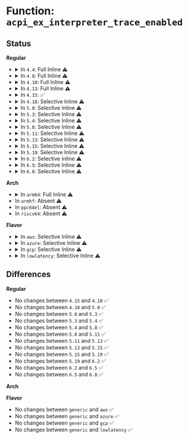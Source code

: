 # Function: <code>acpi_ex_interpreter_trace_enabled</code>

## Status
<b>Regular</b>
<ul>
<li>
<details>
<summary>In <code>4.4</code>: Full Inline ⚠️</summary>

**Collision:** Unique Static

**Inline:** Full

**Transformation:** False

**Instances:**

```
In drivers/acpi/acpica/exdebug.c (ffffffff81495039)
Location: drivers/acpi/acpica/exdebug.c:337
Inline: True
Inline callers:
  - drivers/acpi/acpica/exdebug.c:acpi_ex_start_trace_method
```
</details>
</li>
<li>
<details>
<summary>In <code>4.8</code>: Full Inline ⚠️</summary>

**Collision:** Unique Static

**Inline:** Full

**Transformation:** False

**Instances:**

```
In drivers/acpi/acpica/extrace.c (ffffffff814e8c4c)
Location: drivers/acpi/acpica/extrace.c:74
Inline: True
Inline callers:
  - drivers/acpi/acpica/extrace.c:acpi_ex_start_trace_method
```
</details>
</li>
<li>
<details>
<summary>In <code>4.10</code>: Full Inline ⚠️</summary>

**Collision:** Unique Static

**Inline:** Full

**Transformation:** False

**Instances:**

```
In drivers/acpi/acpica/extrace.c (ffffffff8150b48e)
Location: drivers/acpi/acpica/extrace.c:74
Inline: True
Inline callers:
  - drivers/acpi/acpica/extrace.c:acpi_ex_start_trace_method
```
</details>
</li>
<li>
<details>
<summary>In <code>4.13</code>: Full Inline ⚠️</summary>

**Collision:** Unique Static

**Inline:** Full

**Transformation:** False

**Instances:**

```
In drivers/acpi/acpica/extrace.c (ffffffff8151babe)
Location: drivers/acpi/acpica/extrace.c:74
Inline: True
Inline callers:
  - drivers/acpi/acpica/extrace.c:acpi_ex_start_trace_method
```
</details>
</li>
<li>
<details>
<summary>In <code>4.15</code>: ✅</summary>

```c
u8 acpi_ex_interpreter_trace_enabled(char *name);
```

**Collision:** Unique Static

**Inline:** No

**Transformation:** False

**Instances:**

```
In drivers/acpi/acpica/extrace.c (ffffffff8156b740)
Location: drivers/acpi/acpica/extrace.c:74
Inline: False
Direct callers:
  - drivers/acpi/acpica/extrace.c:acpi_ex_stop_trace_opcode
  - drivers/acpi/acpica/extrace.c:acpi_ex_start_trace_opcode
  - drivers/acpi/acpica/extrace.c:acpi_ex_stop_trace_method
  - drivers/acpi/acpica/extrace.c:acpi_ex_start_trace_method
```
**Symbols:**

```
ffffffff8156b740-ffffffff8156b799: acpi_ex_interpreter_trace_enabled (STB_LOCAL)
```
</details>
</li>
<li>
<details>
<summary>In <code>4.18</code>: Selective Inline ⚠️</summary>

```c
u8 acpi_ex_interpreter_trace_enabled(char *name);
```

**Collision:** Unique Static

**Inline:** Selective

**Transformation:** False

**Instances:**

```
In drivers/acpi/acpica/extrace.c (ffffffff815a2398)
Location: drivers/acpi/acpica/extrace.c:40
Inline: True
Direct callers:
  - drivers/acpi/acpica/extrace.c:acpi_ex_stop_trace_opcode
  - drivers/acpi/acpica/extrace.c:acpi_ex_start_trace_opcode
  - drivers/acpi/acpica/extrace.c:acpi_ex_stop_trace_method
  - drivers/acpi/acpica/extrace.c:acpi_ex_start_trace_method
```
**Symbols:**

```
ffffffff815a2398-ffffffff815a23f1: acpi_ex_interpreter_trace_enabled (STB_LOCAL)
```
</details>
</li>
<li>
<details>
<summary>In <code>5.0</code>: Selective Inline ⚠️</summary>

```c
u8 acpi_ex_interpreter_trace_enabled(char *name);
```

**Collision:** Unique Static

**Inline:** Selective

**Transformation:** False

**Instances:**

```
In drivers/acpi/acpica/extrace.c (ffffffff815bb058)
Location: drivers/acpi/acpica/extrace.c:40
Inline: True
Direct callers:
  - drivers/acpi/acpica/extrace.c:acpi_ex_stop_trace_opcode
  - drivers/acpi/acpica/extrace.c:acpi_ex_start_trace_opcode
  - drivers/acpi/acpica/extrace.c:acpi_ex_stop_trace_method
  - drivers/acpi/acpica/extrace.c:acpi_ex_start_trace_method
```
**Symbols:**

```
ffffffff815bb058-ffffffff815bb0b1: acpi_ex_interpreter_trace_enabled (STB_LOCAL)
```
</details>
</li>
<li>
<details>
<summary>In <code>5.3</code>: Selective Inline ⚠️</summary>

```c
u8 acpi_ex_interpreter_trace_enabled(char *name);
```

**Collision:** Unique Static

**Inline:** Selective

**Transformation:** False

**Instances:**

```
In drivers/acpi/acpica/extrace.c (ffffffff815ecc30)
Location: drivers/acpi/acpica/extrace.c:40
Inline: True
Direct callers:
  - drivers/acpi/acpica/extrace.c:acpi_ex_stop_trace_opcode
  - drivers/acpi/acpica/extrace.c:acpi_ex_start_trace_opcode
  - drivers/acpi/acpica/extrace.c:acpi_ex_stop_trace_method
  - drivers/acpi/acpica/extrace.c:acpi_ex_start_trace_method
```
**Symbols:**

```
ffffffff815ecc30-ffffffff815ecc8b: acpi_ex_interpreter_trace_enabled (STB_LOCAL)
```
</details>
</li>
<li>
<details>
<summary>In <code>5.4</code>: Selective Inline ⚠️</summary>

```c
u8 acpi_ex_interpreter_trace_enabled(char *name);
```

**Collision:** Unique Static

**Inline:** Selective

**Transformation:** False

**Instances:**

```
In drivers/acpi/acpica/extrace.c (ffffffff8160dfc5)
Location: drivers/acpi/acpica/extrace.c:40
Inline: True
Direct callers:
  - drivers/acpi/acpica/extrace.c:acpi_ex_stop_trace_opcode
  - drivers/acpi/acpica/extrace.c:acpi_ex_start_trace_opcode
  - drivers/acpi/acpica/extrace.c:acpi_ex_stop_trace_method
  - drivers/acpi/acpica/extrace.c:acpi_ex_start_trace_method
```
**Symbols:**

```
ffffffff8160dfc5-ffffffff8160e020: acpi_ex_interpreter_trace_enabled (STB_LOCAL)
```
</details>
</li>
<li>
<details>
<summary>In <code>5.8</code>: Selective Inline ⚠️</summary>

```c
u8 acpi_ex_interpreter_trace_enabled(char *name);
```

**Collision:** Unique Static

**Inline:** Selective

**Transformation:** False

**Instances:**

```
In drivers/acpi/acpica/extrace.c (ffffffff816ba323)
Location: drivers/acpi/acpica/extrace.c:40
Inline: True
Direct callers:
  - drivers/acpi/acpica/extrace.c:acpi_ex_stop_trace_opcode
  - drivers/acpi/acpica/extrace.c:acpi_ex_start_trace_opcode
  - drivers/acpi/acpica/extrace.c:acpi_ex_stop_trace_method
  - drivers/acpi/acpica/extrace.c:acpi_ex_start_trace_method
```
**Symbols:**

```
ffffffff816ba323-ffffffff816ba37e: acpi_ex_interpreter_trace_enabled (STB_LOCAL)
```
</details>
</li>
<li>
<details>
<summary>In <code>5.11</code>: Selective Inline ⚠️</summary>

```c
u8 acpi_ex_interpreter_trace_enabled(char *name);
```

**Collision:** Unique Static

**Inline:** Selective

**Transformation:** False

**Instances:**

```
In drivers/acpi/acpica/extrace.c (ffffffff816d7d1b)
Location: drivers/acpi/acpica/extrace.c:40
Inline: True
Direct callers:
  - drivers/acpi/acpica/extrace.c:acpi_ex_stop_trace_opcode
  - drivers/acpi/acpica/extrace.c:acpi_ex_start_trace_opcode
  - drivers/acpi/acpica/extrace.c:acpi_ex_stop_trace_method
  - drivers/acpi/acpica/extrace.c:acpi_ex_start_trace_method
```
**Symbols:**

```
ffffffff816d7d1b-ffffffff816d7d76: acpi_ex_interpreter_trace_enabled (STB_LOCAL)
```
</details>
</li>
<li>
<details>
<summary>In <code>5.13</code>: Selective Inline ⚠️</summary>

```c
u8 acpi_ex_interpreter_trace_enabled(char *name);
```

**Collision:** Unique Static

**Inline:** Selective

**Transformation:** False

**Instances:**

```
In drivers/acpi/acpica/extrace.c (ffffffff816b9caf)
Location: drivers/acpi/acpica/extrace.c:40
Inline: True
Direct callers:
  - drivers/acpi/acpica/extrace.c:acpi_ex_stop_trace_opcode
  - drivers/acpi/acpica/extrace.c:acpi_ex_start_trace_opcode
  - drivers/acpi/acpica/extrace.c:acpi_ex_stop_trace_method
  - drivers/acpi/acpica/extrace.c:acpi_ex_start_trace_method
```
**Symbols:**

```
ffffffff816b9caf-ffffffff816b9d0a: acpi_ex_interpreter_trace_enabled (STB_LOCAL)
```
</details>
</li>
<li>
<details>
<summary>In <code>5.15</code>: Selective Inline ⚠️</summary>

```c
u8 acpi_ex_interpreter_trace_enabled(char *name);
```

**Collision:** Unique Static

**Inline:** Selective

**Transformation:** False

**Instances:**

```
In drivers/acpi/acpica/extrace.c (ffffffff81730cff)
Location: drivers/acpi/acpica/extrace.c:40
Inline: True
Direct callers:
  - drivers/acpi/acpica/extrace.c:acpi_ex_stop_trace_opcode
  - drivers/acpi/acpica/extrace.c:acpi_ex_start_trace_opcode
  - drivers/acpi/acpica/extrace.c:acpi_ex_stop_trace_method
  - drivers/acpi/acpica/extrace.c:acpi_ex_start_trace_method
```
**Symbols:**

```
ffffffff81730cff-ffffffff81730d5a: acpi_ex_interpreter_trace_enabled (STB_LOCAL)
```
</details>
</li>
<li>
<details>
<summary>In <code>5.19</code>: Selective Inline ⚠️</summary>

```c
u8 acpi_ex_interpreter_trace_enabled(char *name);
```

**Collision:** Unique Static

**Inline:** Selective

**Transformation:** False

**Instances:**

```
In drivers/acpi/acpica/extrace.c (ffffffff818618c4)
Location: drivers/acpi/acpica/extrace.c:40
Inline: True
Direct callers:
  - drivers/acpi/acpica/extrace.c:acpi_ex_stop_trace_opcode
  - drivers/acpi/acpica/extrace.c:acpi_ex_start_trace_opcode
  - drivers/acpi/acpica/extrace.c:acpi_ex_stop_trace_method
  - drivers/acpi/acpica/extrace.c:acpi_ex_start_trace_method
  - drivers/acpi/acpica/extrace.c:acpi_ex_start_trace_method
```
**Symbols:**

```
ffffffff818618c4-ffffffff81861927: acpi_ex_interpreter_trace_enabled (STB_LOCAL)
```
</details>
</li>
<li>
<details>
<summary>In <code>6.2</code>: Selective Inline ⚠️</summary>

```c
u8 acpi_ex_interpreter_trace_enabled(char *name);
```

**Collision:** Unique Static

**Inline:** Selective

**Transformation:** False

**Instances:**

```
In drivers/acpi/acpica/extrace.c (ffffffff8199ef55)
Location: drivers/acpi/acpica/extrace.c:40
Inline: True
Inline callers:
  - drivers/acpi/acpica/extrace.c:acpi_ex_stop_trace_opcode
  - drivers/acpi/acpica/extrace.c:acpi_ex_stop_trace_opcode
  - drivers/acpi/acpica/extrace.c:acpi_ex_start_trace_opcode
  - drivers/acpi/acpica/extrace.c:acpi_ex_start_trace_opcode
  - drivers/acpi/acpica/extrace.c:acpi_ex_stop_trace_method
  - drivers/acpi/acpica/extrace.c:acpi_ex_stop_trace_method
Direct callers:
  - drivers/acpi/acpica/extrace.c:acpi_ex_start_trace_method
  - drivers/acpi/acpica/extrace.c:acpi_ex_start_trace_method
```
**Symbols:**

```
ffffffff8199eb10-ffffffff8199eb8f: acpi_ex_interpreter_trace_enabled (STB_LOCAL)
```
</details>
</li>
<li>
<details>
<summary>In <code>6.5</code>: Selective Inline ⚠️</summary>

```c
u8 acpi_ex_interpreter_trace_enabled(char *name);
```

**Collision:** Unique Static

**Inline:** Selective

**Transformation:** False

**Instances:**

```
In drivers/acpi/acpica/extrace.c (ffffffff819e5c25)
Location: drivers/acpi/acpica/extrace.c:40
Inline: True
Inline callers:
  - drivers/acpi/acpica/extrace.c:acpi_ex_stop_trace_opcode
  - drivers/acpi/acpica/extrace.c:acpi_ex_stop_trace_opcode
  - drivers/acpi/acpica/extrace.c:acpi_ex_start_trace_opcode
  - drivers/acpi/acpica/extrace.c:acpi_ex_start_trace_opcode
  - drivers/acpi/acpica/extrace.c:acpi_ex_stop_trace_method
  - drivers/acpi/acpica/extrace.c:acpi_ex_stop_trace_method
Direct callers:
  - drivers/acpi/acpica/extrace.c:acpi_ex_start_trace_method
  - drivers/acpi/acpica/extrace.c:acpi_ex_start_trace_method
```
**Symbols:**

```
ffffffff819e57e0-ffffffff819e585f: acpi_ex_interpreter_trace_enabled (STB_LOCAL)
```
</details>
</li>
<li>
<details>
<summary>In <code>6.8</code>: Selective Inline ⚠️</summary>

```c
u8 acpi_ex_interpreter_trace_enabled(char *name);
```

**Collision:** Unique Static

**Inline:** Selective

**Transformation:** False

**Instances:**

```
In drivers/acpi/acpica/extrace.c (ffffffff81a30975)
Location: drivers/acpi/acpica/extrace.c:40
Inline: True
Inline callers:
  - drivers/acpi/acpica/extrace.c:acpi_ex_stop_trace_opcode
  - drivers/acpi/acpica/extrace.c:acpi_ex_stop_trace_opcode
  - drivers/acpi/acpica/extrace.c:acpi_ex_start_trace_opcode
  - drivers/acpi/acpica/extrace.c:acpi_ex_start_trace_opcode
  - drivers/acpi/acpica/extrace.c:acpi_ex_stop_trace_method
  - drivers/acpi/acpica/extrace.c:acpi_ex_stop_trace_method
Direct callers:
  - drivers/acpi/acpica/extrace.c:acpi_ex_start_trace_method
  - drivers/acpi/acpica/extrace.c:acpi_ex_start_trace_method
```
**Symbols:**

```
ffffffff81a30530-ffffffff81a305af: acpi_ex_interpreter_trace_enabled (STB_LOCAL)
```
</details>
</li>
</ul>
<b>Arch</b>
<ul>
<li>
<details>
<summary>In <code>arm64</code>: Full Inline ⚠️</summary>

**Collision:** Unique Static

**Inline:** Full

**Transformation:** False

**Instances:**

```
In drivers/acpi/acpica/extrace.c (ffff80001078a468)
Location: drivers/acpi/acpica/extrace.c:40
Inline: True
Inline callers:
  - drivers/acpi/acpica/extrace.c:acpi_ex_start_trace_method
  - drivers/acpi/acpica/extrace.c:acpi_ex_start_trace_method
```
</details>
</li>
<li>
In <code>armhf</code>: Absent ⚠️
</li>
<li>
In <code>ppc64el</code>: Absent ⚠️
</li>
<li>
In <code>riscv64</code>: Absent ⚠️
</li>
</ul>
<b>Flavor</b>
<ul>
<li>
<details>
<summary>In <code>aws</code>: Selective Inline ⚠️</summary>

```c
u8 acpi_ex_interpreter_trace_enabled(char *name);
```

**Collision:** Unique Static

**Inline:** Selective

**Transformation:** False

**Instances:**

```
In drivers/acpi/acpica/extrace.c (ffffffff815efded)
Location: drivers/acpi/acpica/extrace.c:40
Inline: True
Direct callers:
  - drivers/acpi/acpica/extrace.c:acpi_ex_stop_trace_opcode
  - drivers/acpi/acpica/extrace.c:acpi_ex_start_trace_opcode
  - drivers/acpi/acpica/extrace.c:acpi_ex_stop_trace_method
  - drivers/acpi/acpica/extrace.c:acpi_ex_start_trace_method
```
**Symbols:**

```
ffffffff815efded-ffffffff815efe48: acpi_ex_interpreter_trace_enabled (STB_LOCAL)
```
</details>
</li>
<li>
<details>
<summary>In <code>azure</code>: Selective Inline ⚠️</summary>

```c
u8 acpi_ex_interpreter_trace_enabled(char *name);
```

**Collision:** Unique Static

**Inline:** Selective

**Transformation:** False

**Instances:**

```
In drivers/acpi/acpica/extrace.c (ffffffff815db3c4)
Location: drivers/acpi/acpica/extrace.c:40
Inline: True
Direct callers:
  - drivers/acpi/acpica/extrace.c:acpi_ex_stop_trace_opcode
  - drivers/acpi/acpica/extrace.c:acpi_ex_start_trace_opcode
  - drivers/acpi/acpica/extrace.c:acpi_ex_stop_trace_method
  - drivers/acpi/acpica/extrace.c:acpi_ex_start_trace_method
```
**Symbols:**

```
ffffffff815db3c4-ffffffff815db41f: acpi_ex_interpreter_trace_enabled (STB_LOCAL)
```
</details>
</li>
<li>
<details>
<summary>In <code>gcp</code>: Selective Inline ⚠️</summary>

```c
u8 acpi_ex_interpreter_trace_enabled(char *name);
```

**Collision:** Unique Static

**Inline:** Selective

**Transformation:** False

**Instances:**

```
In drivers/acpi/acpica/extrace.c (ffffffff816022a5)
Location: drivers/acpi/acpica/extrace.c:40
Inline: True
Direct callers:
  - drivers/acpi/acpica/extrace.c:acpi_ex_stop_trace_opcode
  - drivers/acpi/acpica/extrace.c:acpi_ex_start_trace_opcode
  - drivers/acpi/acpica/extrace.c:acpi_ex_stop_trace_method
  - drivers/acpi/acpica/extrace.c:acpi_ex_start_trace_method
```
**Symbols:**

```
ffffffff816022a5-ffffffff81602300: acpi_ex_interpreter_trace_enabled (STB_LOCAL)
```
</details>
</li>
<li>
<details>
<summary>In <code>lowlatency</code>: Selective Inline ⚠️</summary>

```c
u8 acpi_ex_interpreter_trace_enabled(char *name);
```

**Collision:** Unique Static

**Inline:** Selective

**Transformation:** False

**Instances:**

```
In drivers/acpi/acpica/extrace.c (ffffffff8161c155)
Location: drivers/acpi/acpica/extrace.c:40
Inline: True
Direct callers:
  - drivers/acpi/acpica/extrace.c:acpi_ex_stop_trace_opcode
  - drivers/acpi/acpica/extrace.c:acpi_ex_start_trace_opcode
  - drivers/acpi/acpica/extrace.c:acpi_ex_stop_trace_method
  - drivers/acpi/acpica/extrace.c:acpi_ex_start_trace_method
```
**Symbols:**

```
ffffffff8161c155-ffffffff8161c1b0: acpi_ex_interpreter_trace_enabled (STB_LOCAL)
```
</details>
</li>
</ul>

## Differences
<b>Regular</b>
<ul>
<li>
No changes between <code>4.15</code> and <code>4.18</code> ✅
</li>
<li>
No changes between <code>4.18</code> and <code>5.0</code> ✅
</li>
<li>
No changes between <code>5.0</code> and <code>5.3</code> ✅
</li>
<li>
No changes between <code>5.3</code> and <code>5.4</code> ✅
</li>
<li>
No changes between <code>5.4</code> and <code>5.8</code> ✅
</li>
<li>
No changes between <code>5.8</code> and <code>5.11</code> ✅
</li>
<li>
No changes between <code>5.11</code> and <code>5.13</code> ✅
</li>
<li>
No changes between <code>5.13</code> and <code>5.15</code> ✅
</li>
<li>
No changes between <code>5.15</code> and <code>5.19</code> ✅
</li>
<li>
No changes between <code>5.19</code> and <code>6.2</code> ✅
</li>
<li>
No changes between <code>6.2</code> and <code>6.5</code> ✅
</li>
<li>
No changes between <code>6.5</code> and <code>6.8</code> ✅
</li>
</ul>
<b>Arch</b>
<ul>
</ul>
<b>Flavor</b>
<ul>
<li>
No changes between <code>generic</code> and <code>aws</code> ✅
</li>
<li>
No changes between <code>generic</code> and <code>azure</code> ✅
</li>
<li>
No changes between <code>generic</code> and <code>gcp</code> ✅
</li>
<li>
No changes between <code>generic</code> and <code>lowlatency</code> ✅
</li>
</ul>
